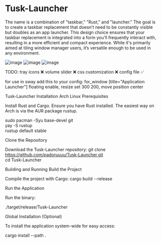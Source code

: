 # Tusk-Launcher
The name is a combination of "taskbar," "Rust," and "launcher." The goal is to create a taskbar replacement that doesn’t need to be constantly visible but doubles as an app launcher. 
This design choice ensures that your taskbar replacement is integrated into a form you’ll frequently interact with, resulting in a more efficient and compact experience. 
While it's primarily aimed at tiling window manager users, it’s versatile enough to be used in any environment.

![image](https://github.com/user-attachments/assets/8f8fa1b5-3117-40fa-b7ec-c277492cccfb)
![image](https://github.com/user-attachments/assets/8c53b192-1d0f-45de-85e9-cef055f1d353)
![image](https://github.com/user-attachments/assets/acc5f17b-36ae-4344-bf08-5b71d883e1f9)

TODO:
tray icons ❌
volume slider ❌
css customization ❌
config file ✅

for use in sway add this to your config: for_window [title="Application Launcher"] floating enable, resize set 300 200, move position center

Tusk-Launcher Installation Arch Linux
Prerequisites

Install Rust and Cargo. Ensure you have Rust installed. The easiest way on Arch is via the AUR package rustup.

sudo pacman -Syu base-devel git  
yay -S rustup  
rustup default stable  

Clone the Repository

Download the Tusk-Launcher repository:
git clone https://github.com/padoruuuu/Tusk-Launcher.git  
cd Tusk-Launcher  

Building and Running
Build the Project

Compile the project with Cargo:
cargo build --release  

Run the Application

Run the binary:

./target/release/Tusk-Launcher  

Global Installation (Optional)

To install the application system-wide for easy access:

cargo install --path .  

